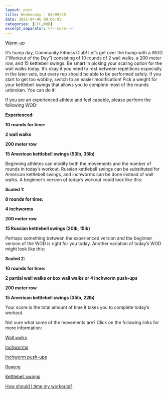 ```yaml
---
layout: post
title: Wednesday - 04/09/25
date: 2025-04-06 00:00:03
categories: [CFC,WOD]
excerpt_separator: <!--more-->
---
```

[Warm-up](https://communityfitnessclub.wixsite.com/website/post/basic-full-body-warm-up)

It’s hump day, Community Fitness Club! Let’s get over the hump with a WOD (“Workout of the Day”) consisting of 10 rounds of 2 wall walks, a 200 meter row, and 15 kettlebell swings. Be smart in picking your scaling option for the wall walks today. It’s okay if you need to rest between repetitions especially in the later sets, but every rep should be able to be performed safely. If you start to get too wobbly, switch to an easier modification! Pick a weight for your kettlebell swings that allows you to complete most of the rounds unbroken. You can do it!

If you are an experienced athlete and feel capable, please perform the following WOD:

**Experienced:**

**10 rounds for time:**

**2 wall walks**

**200 meter row**

**15 American kettlebell swings (53lb, 35lb)**
<!--more-->

Beginning athletes can modify both the movements and the number of rounds in today’s workout. Russian kettlebell swings can be substituted for American kettlebell swings, and inchworms can be done instead of wall walks. A beginner’s version of today’s workout could look like this:

**Scaled 1:**

**8 rounds for time:**

**4 inchworms**

**200 meter row**

**15 Russian kettlebell swings (20lb, 15lb)**

Perhaps something between the experienced version and the beginner version of the WOD is right for you today. Another variation of today’s WOD might look like this:

**Scaled 2:**

**10 rounds for time:**

**2 partial wall walks or box wall walks or 4 inchworm push-ups**

**200 meter row**

**15 American kettlebell swings (35lb, 22lb)**

Your score is the total amount of time it takes you to complete today’s workout. 

Not sure what some of the movements are? Click on the following links for more information:

[Wall walks](https://communityfitnessclub.wixsite.com/website/post/wall-walks) 

[Inchworms](https://communityfitnessclub.wixsite.com/website/post/inchworms) 

[Inchworm push-ups](https://communityfitnessclub.wixsite.com/website/post/inchworm-push-ups)

[Rowing](https://communityfitnessclub.wixsite.com/website/post/rowing)

[Kettlebell swings](https://communityfitnessclub.wixsite.com/website/post/kettlebell-swings)

[How should I time my workouts?](https://communityfitnessclub.wixsite.com/website/post/how-should-i-time-my-workouts)
